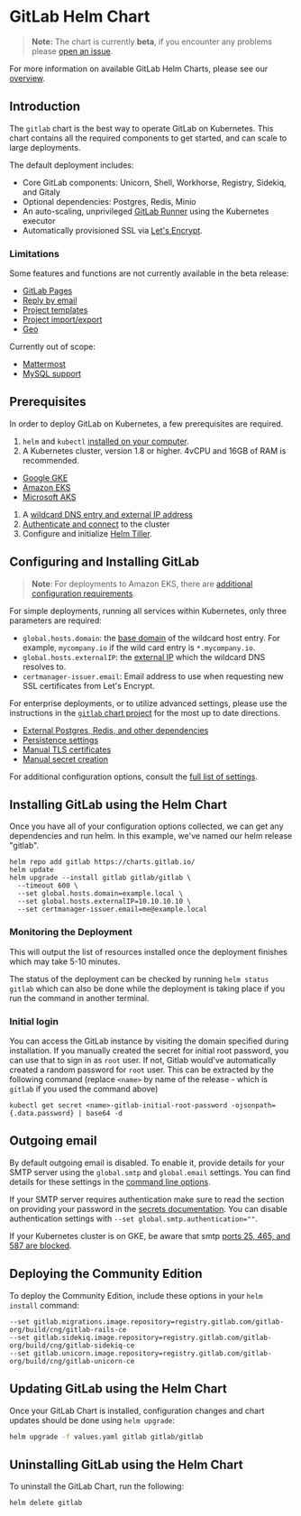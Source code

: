 # GitLab Helm Chart
> **Note:** The chart is currently **beta**, if you encounter any problems please [open an issue](https://gitlab.com/charts/gitlab/issues/new).

For more information on available GitLab Helm Charts, please see our [overview](index.md#chart-overview).

## Introduction

The `gitlab` chart is the best way to operate GitLab on Kubernetes. This chart contains all the required components to get started, and can scale to large deployments.

The default deployment includes:

- Core GitLab components: Unicorn, Shell, Workhorse, Registry, Sidekiq, and Gitaly
- Optional dependencies: Postgres, Redis, Minio
- An auto-scaling, unprivileged [GitLab Runner](https://docs.gitlab.com/runner/) using the Kubernetes executor
- Automatically provisioned SSL via [Let's Encrypt](https://letsencrypt.org/).

### Limitations

Some features and functions are not currently available in the beta release:
* [GitLab Pages](../../user/project/pages/)
* [Reply by email](../../administration/reply_by_email.html)
* [Project templates](../../gitlab-basics/create-project.html)
* [Project import/export](../../user/project/settings/import_export.html)
* [Geo](https://docs.gitlab.com/ee/administration/geo/replication/)

Currently out of scope:
* [Mattermost](https://docs.gitlab.com/omnibus/gitlab-mattermost/)
* [MySQL support](https://docs.gitlab.com/omnibus/settings/database.html#using-a-mysql-database-management-server-enterprise-edition-only)

## Prerequisites

In order to deploy GitLab on Kubernetes, a few prerequisites are required.

1. `helm` and `kubectl` [installed on your computer](preparation/tools_installation.md).
1. A Kubernetes cluster, version 1.8 or higher. 4vCPU and 16GB of RAM is recommended.
  * [Google GKE](https://cloud.google.com/kubernetes-engine/docs/how-to/creating-a-container-cluster)
  * [Amazon EKS](https://docs.aws.amazon.com/eks/latest/userguide/getting-started.html)
  * [Microsoft AKS](https://docs.microsoft.com/en-us/azure/aks/kubernetes-walkthrough-portal)
1. A [wildcard DNS entry and external IP address](preparation/networking.md)
1. [Authenticate and connect](preparation/connect.md) to the cluster
1. Configure and initialize [Helm Tiller](preparation/tiller.md).

## Configuring and Installing GitLab

> **Note**: For deployments to Amazon EKS, there are [additional configuration requirements](preparation/eks.md).

For simple deployments, running all services within Kubernetes, only three parameters are required:
- `global.hosts.domain`: the [base domain](preparation/networking.md) of the wildcard host entry. For example, `mycompany.io` if the wild card entry is `*.mycompany.io`.
- `global.hosts.externalIP`: the [external IP](preparation/networking.md) which the wildcard DNS resolves to.
- `certmanager-issuer.email`: Email address to use when requesting new SSL certificates from Let's Encrypt.

For enterprise deployments, or to utilize advanced settings, please use the instructions in the [`gitlab` chart project](https://gitlab.com/charts/gitlab) for the most up to date directions.
- [External Postgres, Redis, and other dependencies](https://gitlab.com/charts/gitlab/tree/master/doc/advanced)
- [Persistence settings](https://gitlab.com/charts/gitlab/blob/master/doc/installation/storage.md)
- [Manual TLS certificates](https://gitlab.com/charts/gitlab/blob/master/doc/installation/tls.md)
- [Manual secret creation](https://gitlab.com/charts/gitlab/blob/master/doc/installation/secrets.md)

For additional configuration options, consult the [full list of settings](https://gitlab.com/charts/gitlab/blob/master/doc/installation/command-line-options.md).

## Installing GitLab using the Helm Chart

Once you have all of your configuration options collected, we can get any dependencies and
run helm. In this example, we've named our helm release "gitlab".

```
helm repo add gitlab https://charts.gitlab.io/
helm update
helm upgrade --install gitlab gitlab/gitlab \
  --timeout 600 \
  --set global.hosts.domain=example.local \
  --set global.hosts.externalIP=10.10.10.10 \
  --set certmanager-issuer.email=me@example.local
```

### Monitoring the Deployment

This will output the list of resources installed once the deployment finishes which may take 5-10 minutes.

The status of the deployment can be checked by running `helm status gitlab` which can also be done while
the deployment is taking place if you run the command in another terminal.

### Initial login

You can access the GitLab instance by visiting the domain specified during
installation. If you manually created the secret for initial root password, you
can use that to sign in as `root` user. If not, Gitlab would've automatically
created a random password for `root` user. This can be extracted by the
following command (replace `<name>` by name of the release - which is `gitlab`
if you used the command above)

```
kubectl get secret <name>-gitlab-initial-root-password -ojsonpath={.data.password} | base64 -d
```

## Outgoing email

By default outgoing email is disabled. To enable it, provide details for your SMTP server
using the `global.smtp` and `global.email` settings. You can find details for these settings in the
[command line options](https://gitlab.com/charts/gitlab/blob/master/doc/installation/command-line-options.md#email-configuration).

If your SMTP server requires authentication make sure to read the section on providing
your password in the [secrets documentation](https://gitlab.com/charts/gitlab/blob/master/doc/installation/secrets.md#smtp-password).
You can disable authentication settings with `--set global.smtp.authentication=""`.

If your Kubernetes cluster is on GKE, be aware that smtp [ports 25, 465, and 587
are blocked](https://cloud.google.com/compute/docs/tutorials/sending-mail/#using_standard_email_ports).

## Deploying the Community Edition

To deploy the Community Edition, include these options in your `helm install` command:

```shell
--set gitlab.migrations.image.repository=registry.gitlab.com/gitlab-org/build/cng/gitlab-rails-ce
--set gitlab.sidekiq.image.repository=registry.gitlab.com/gitlab-org/build/cng/gitlab-sidekiq-ce
--set gitlab.unicorn.image.repository=registry.gitlab.com/gitlab-org/build/cng/gitlab-unicorn-ce
```

## Updating GitLab using the Helm Chart

Once your GitLab Chart is installed, configuration changes and chart updates
should be done using `helm upgrade`:

```bash
helm upgrade -f values.yaml gitlab gitlab/gitlab
```

## Uninstalling GitLab using the Helm Chart

To uninstall the GitLab Chart, run the following:

```bash
helm delete gitlab
```

[kube-srv]: https://kubernetes.io/docs/concepts/services-networking/service/#publishing-services---service-types
[storageclass]: https://kubernetes.io/docs/concepts/storage/persistent-volumes/#storageclasses
